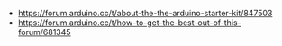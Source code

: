 - https://forum.arduino.cc/t/about-the-the-arduino-starter-kit/847503
- https://forum.arduino.cc/t/how-to-get-the-best-out-of-this-forum/681345
